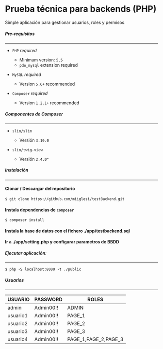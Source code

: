 
Prueba técnica para backends (PHP)
=========


Simple aplicación para gestionar usuarios, roles y permisos.


##### Pre-requisitos
------------------


- `PHP` *_required_*
	- Minimum version: `5.5`
	- `pdo_mysql` extension required


- `MySQL` *_required_*
	- Version `5.6+` recommended

- `Composer` *_required_*
	- Version `1.2.1+` recommended


##### Componentes de Composer
------------------
- `slim/slim`
	- Versión `3.10.0`


- `slim/twig-view`
	- Versión `2.4.0"`


##### Instalación
------------

#### Clonar / Descargar del repositorio
	$ git clone https://github.com/miiglesi/testBackend.git

#### Instala dependencias de  `Composer`
	$ composer install 

#### Instala la base de datos con el fichero ./app/testbackend.sql

#### Ir a ./app/setting.php y configurar parametros de BBDD


##### Ejecutar aplicación:
------------


    $ php -S localhost:8000 -t ./public



##### Usuarios
------------

| USUARIO | PASSWORD | ROLES |
| --- | --- | --- |
|admin	| Admin00!!	| ADMIN
|usuario1	| Admin00!!	| PAGE_1
|usuario2	| Admin00!!	| PAGE_2
|usuario3	| Admin00!!	| PAGE_3
|usuario4	| Admin00!!	| PAGE_1,PAGE_2,PAGE_3
